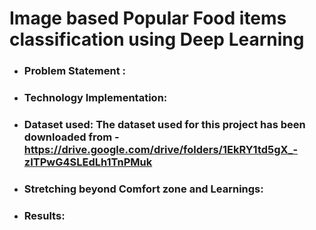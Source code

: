 # Image based Popular Food items classification using Deep Learning

 * ### Problem Statement : 
 * ### Technology Implementation: 
 * ### Dataset used: The dataset used for this project has been downloaded from - https://drive.google.com/drive/folders/1EkRY1td5gX_-zITPwG4SLEdLh1TnPMuk
 * ### Stretching beyond Comfort zone and Learnings: 
 * ### Results: 
